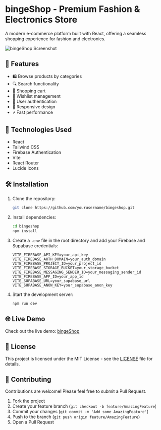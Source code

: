 # bingeShop - Premium Fashion & Electronics Store

A modern e-commerce platform built with React, offering a seamless shopping experience for fashion and electronics.

![bingeShop Screenshot](https://teal-centaur-f80c72.netlify.app/screenshot.png)

## 🌟 Features

- 🛍️ Browse products by categories
- 🔍 Search functionality
- 🛒 Shopping cart
- 💫 Wishlist management
- 👤 User authentication
- 📱 Responsive design
- ⚡ Fast performance

## 🚀 Technologies Used

- React
- Tailwind CSS
- Firebase Authentication
- Vite
- React Router
- Lucide Icons

## 🛠️ Installation

1. Clone the repository:
   ```bash
   git clone https://github.com/yourusername/bingeshop.git
   ```

2. Install dependencies:
   ```bash
   cd bingeshop
   npm install
   ```

3. Create a `.env` file in the root directory and add your Firebase and Supabase credentials:
   ```env
   VITE_FIREBASE_API_KEY=your_api_key
   VITE_FIREBASE_AUTH_DOMAIN=your_auth_domain
   VITE_FIREBASE_PROJECT_ID=your_project_id
   VITE_FIREBASE_STORAGE_BUCKET=your_storage_bucket
   VITE_FIREBASE_MESSAGING_SENDER_ID=your_messaging_sender_id
   VITE_FIREBASE_APP_ID=your_app_id
   VITE_SUPABASE_URL=your_supabase_url
   VITE_SUPABASE_ANON_KEY=your_supabase_anon_key
   ```

4. Start the development server:
   ```bash
   npm run dev
   ```

## 🌐 Live Demo

Check out the live demo: [bingeShop](https://bingeshop.netlify.app/)

## 📝 License

This project is licensed under the MIT License - see the [LICENSE](LICENSE) file for details.

## 🤝 Contributing

Contributions are welcome! Please feel free to submit a Pull Request.

1. Fork the project
2. Create your feature branch (`git checkout -b feature/AmazingFeature`)
3. Commit your changes (`git commit -m 'Add some AmazingFeature'`)
4. Push to the branch (`git push origin feature/AmazingFeature`)
5. Open a Pull Request
